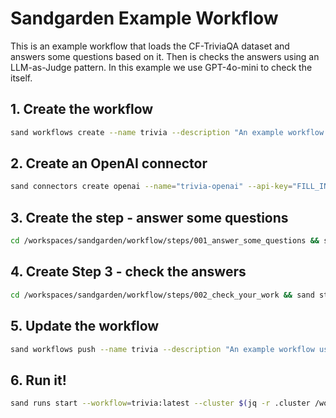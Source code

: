 # Sandgarden Example Workflow

This is an example workflow that loads the CF-TriviaQA dataset and answers some questions based on it.
Then is checks the answers using an LLM-as-Judge pattern. In this example we use GPT-4o-mini to check the itself.

## 1. Create the workflow

```bash
sand workflows create --name trivia --description "An example workflow using GPT-4o-mini to answer questions from the CF-TriviaQA Dataset" --stages='[{"step":"answer-some-questions:latest"}]'
```

## 2. Create an OpenAI connector

```bash
sand connectors create openai --name="trivia-openai" --api-key="FILL_IN"
```

## 3. Create the step - answer some questions

```bash
cd /workspaces/sandgarden/workflow/steps/001_answer_some_questions && sand steps create docker --name=answer-some-questions --file=. --baseImage="python:3.12" --entrypoint="handler.handler" --connector trivia-openai --tag=latest --outputSchema "$(cat response_schema.json)" --cluster $(jq -r .cluster /workspaces/sandgarden/.devcontainer/.sandgarden/staticcfg.json)
```

## 4. Create Step 3 - check the answers

```bash
cd /workspaces/sandgarden/workflow/steps/002_check_your_work && sand steps create docker --name=check-your-work --file=. --baseImage="python:3.12" --entrypoint="handler.handler" --connector trivia-openai --outputSchema "$(cat output_schema.json)" --tag latest --inputSchema "$(cat input_schema.json)" --cluster $(jq -r .cluster /workspaces/sandgarden/.devcontainer/.sandgarden/staticcfg.json)
```

## 5. Update the workflow

```bash
sand workflows push --name trivia --description "An example workflow using GPT-4o-mini to answer questions from the CF-TriviaQA Dataset" --stages='[{"step":"answer-some-questions:latest"},{"step":"check-your-work:latest"}]'  --tag latest
```

## 6. Run it!

```bash
sand runs start --workflow=trivia:latest --cluster $(jq -r .cluster /workspaces/sandgarden/.devcontainer/.sandgarden/staticcfg.json)
```